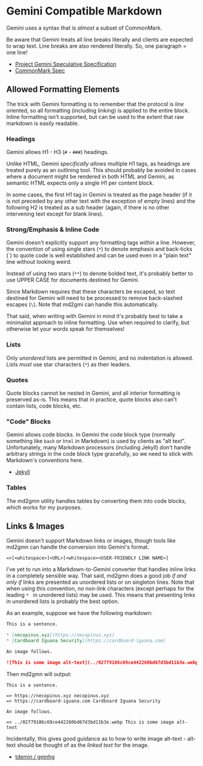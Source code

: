 # Gemini Compatible Markdown

Gemini uses a syntax that is *almost* a subset of CommonMark.

Be aware that Gemini treats all line breaks literally and clients are expected to wrap text. Line breaks are also rendered literally. So, one paragraph = one line!

* [Project Gemini Speculative Specification](gemini://gemini.circumlunar.space/docs/specification.gmi)
* [CommonMark Spec](https://spec.commonmark.org/current/)

## Allowed Formatting Elements

The trick with Gemini formatting is to remember that the protocol is *line* oriented, so all formatting (including linking) is applied to the entire block. Inline formatting isn't supported, but can be used to the extent that raw markdown is easily readable.

### Headings

Gemini allows H1 - H3 (`#` - `###`) headings.

Unlike HTML, Gemini *specifically allows* multiple H1 tags, as headings are treated purely as an outlining tool. This should probably be avoided in cases where a document might be rendered in both HTML and Gemini, as semantic HTML expects only a single H1 per content block.

In some cases, the first H1 tag in Gemini is treated as the page header (if it is not preceded by any other text with the exception of empty lines) and the following H2 is treated as a sub header (again, if there is no other intervening text except for blank lines).

### Strong/Emphasis & Inline Code

Gemini doesn't explicitly support any formatting tags *within* a line. However, the convention of using single stars (`*`) to denote emphasis and back-ticks (\`) to quote code is well established and can be used even in a "plain text" line without looking weird.

Instead of using two stars (`**`) to denote bolded text, it's probably better to use UPPER CASE for documents destined for Gemini.

Since Markdown requires that these characters be escaped, so text destined for Gemini will need to be processed to remove back-slashed escapes (`\`). Note that md2gmi can handle this automatically.

That said, when writing with Gemini in mind it's probably best to take a minimalist approach to inline formatting. Use when required to clarify, but otherwise let your words speak for themselves!

### Lists

Only *unordered* lists are permitted in Gemini, and no indentation is allowed. Lists *must* use star characters (`*`) as their leaders.

### Quotes

Quote blocks cannot be nested in Gemini, and all interior formatting is preserved as-is. This means that in practice, quote blocks also can't contain lists, code blocks, etc.

### "Code" Blocks

Gemini allows code blocks. In Gemini the code block type (normally something like `bash` or `html` in Markdown) is used by clients as "alt text". Unfortunately, many Markdown processors (including Jekyll) don't handle arbitrary strings in the code block type gracefully, so we need to stick with Markdown's conventions here.

* [Jekyll](https://jekyllrb.com/)

### Tables

The md2gmn utility handles tables by converting them into code blocks, which works for my purposes.

## Links & Images

Gemini doesn't support Markdown links or images, though tools like md2gmn can handle the conversion into Gemini's format.

```
=>[<whitespace>]<URL>[<whitespace><USER-FRIENDLY LINK NAME>]
```

I've yet to run into a Markdown-to-Gemini converter that handles inline links in a completely sensible way. That said, md2gmn does a good job *if and only if* links are presented as unordered lists or on singleton lines. Note that when using this convention, *no* non-link characters (except perhaps for the leading `* ` in unordered lists) may be used. This means that presenting links in unordered lists is probably the best option.

As an example, suppose we have the following markdown:

```markdown
This is a sentence.

* [necopinus.xyz](https://necopinus.xyz)
* [Cardboard Iguana Security](https://cardboard-iguana.com)

An image follows.

![This is some image alt-text](../02779186c69ce442260bd67d3bd11b3e.webp)
```

Then md2gmn will output:

```gemini
This is a sentence.

=> https://necopinus.xyz necopinus.xyz
=> https://cardboard-iguana.com Cardboard Iguana Security

An image follows.

=> ../02779186c69ce442260bd67d3bd11b3e.webp This is some image alt-text
```

Incidentally, this gives good guidance as to how to write image alt-text - alt-text should be thought of as the *linked text* for the image.

* [tdemin / gmnhg](https://github.com/tdemin/gmnhg)

